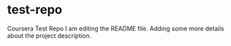 # test-repo
Coursera Test Repo
I am editing the README file. Adding some more details about the project description.

